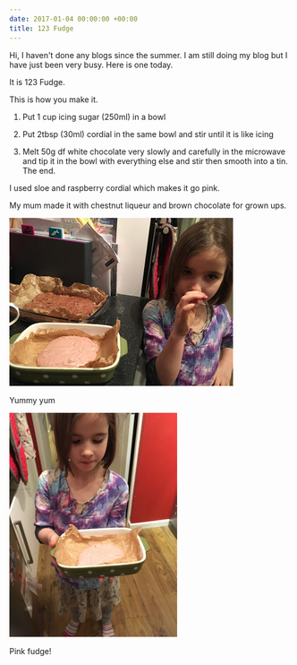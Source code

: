 ```yaml
---
date: 2017-01-04 00:00:00 +00:00
title: 123 Fudge
---
```



Hi, I haven't done any blogs since the summer. I am still doing my blog but I have just been very busy. Here is one today.

It is 123 Fudge.

This is how you make it.

1. Put 1 cup icing sugar (250ml) in a bowl

1. Put 2tbsp (30ml) cordial in the same bowl and stir until it is like icing

1. Melt 50g df white chocolate very slowly and carefully in the microwave and tip it in the bowl with everything else and stir then smooth into a tin. The end.

I used sloe and raspberry cordial which makes it go pink.

My mum made it with chestnut liqueur and brown chocolate for grown ups.

![](/uploads/2017/08/05/IMG_2524.JPG)

Yummy yum

![](/uploads/2017/08/05/IMG_2526.JPG)

Pink fudge!

